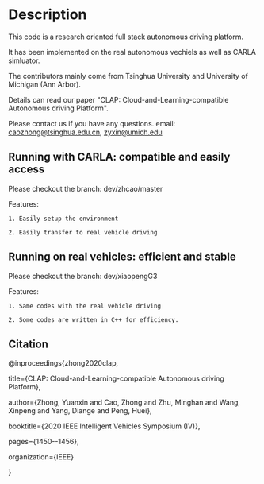 # Description

This code is a research oriented full stack autonomous driving platform.

It has been implemented on the real autonomous vechiels as well as CARLA simluator.

The contributors mainly come from Tsinghua University and University of Michigan (Ann Arbor).

Details can read our paper "CLAP: Cloud-and-Learning-compatible Autonomous driving Platform".

Please contact us if you have any questions. email: caozhong@tsinghua.edu.cn, zyxin@umich.edu



## Running with CARLA: compatible and easily access

Please checkout the branch: dev/zhcao/master

Features:

    1. Easily setup the environment

    2. Easily transfer to real vehicle driving

## Running on real vehicles: efficient and stable

Please checkout the branch: dev/xiaopengG3

Features:

    1. Same codes with the real vehicle driving

    2. Some codes are written in C++ for efficiency.

## Citation

@inproceedings{zhong2020clap,

  title={CLAP: Cloud-and-Learning-compatible Autonomous driving Platform},

  author={Zhong, Yuanxin and Cao, Zhong and Zhu, Minghan and Wang, Xinpeng and Yang, Diange and Peng, Huei},

  booktitle={2020 IEEE Intelligent Vehicles Symposium (IV)},

  pages={1450--1456},

  organization={IEEE}
  
}
